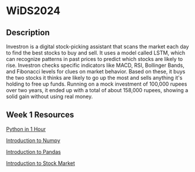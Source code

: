 # WiDS2024

## Description
Investron is a digital stock-picking assistant that scans the market each day to find the best stocks to buy and sell. It uses a model called LSTM, which can recognize patterns in past prices to predict which stocks are likely to rise. Investron checks specific indicators like MACD, RSI, Bollinger Bands, and Fibonacci levels for clues on market behavior. Based on these, it buys the two stocks it thinks are likely to go up the most and sells anything it's holding to free up funds. Running on a mock investment of 100,000 rupees over two years, it ended up with a total of about 158,000 rupees, showing a solid gain without using real money.

## Week 1 Resources


[Python in 1 Hour](https://www.youtube.com/watch?v=kqtD5dpn9C8)


[Introduction to Numpy](https://www.youtube.com/watch?v=QUT1VHiLmmI)


[Introduction to Pandas](https://www.youtube.com/watch?v=vmEHCJofslg)


[Introduction to Stock Market](https://www.youtube.com/watch?v=yzRP-mA2eiE&list=PLX2SHiKfualH_xMbGM-3zWC47s9gUjGR_)
